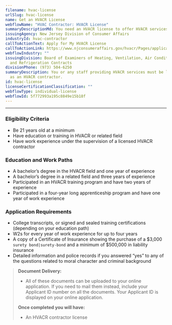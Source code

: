 ```yaml
---
filename: hvac-license
urlSlug: hvac-license
name: Get an HVACR License
webflowName: "HVAC Contractor: HVACR License"
summaryDescriptionMd: You need an HVACR license to offer HVACR services.
issuingAgency: New Jersey Division of Consumer Affairs
industryId: hvac-contractor
callToActionText: Apply for My HVACR License
callToActionLink: https://www.njconsumeraffairs.gov/hvacr/Pages/applications.aspx
webflowIndustry: ""
issuingDivision: Board of Examiners of Heating, Ventilation, Air Conditioning
  and Refrigeration Contracts
divisionPhone: (973) 504-6250
summaryDescription: You or any staff providing HVACR services must be licensed
  as an HVACR contractor.
id: hvac-license
licenseCertificationClassification: ""
webflowType: individual-license
webflowId: 5f772993a195c8849e15b18f
---
```


---

### Eligibility Criteria

- Be 21 years old at a minimum
- Have education or training in HVACR or related field
- Have work experience under the supervision of a licensed HVACR contractor

### Education and Work Paths

- A bachelor’s degree in the HVACR field and one year of experience
- A bachelor’s degree in a related field and three years of experience
- Participated in an HVACR training program and have two years of experience
- Participated in a four-year long apprenticeship program and have one year of work experience

### Application Requirements

- College transcripts, or signed and sealed training certifications (depending on your education path)
- W2s for every year of work experience for up to four years
- A copy of a Certificate of Insurance showing the purchase of a $3,000 `surety bond|surety-bond` and a minimum of $500,000 in liability insurance
- Detailed information and police records if you answered “yes” to any of the questions related to moral character and criminal background

> **Document Delivery:**
>
> - All of these documents can be uploaded to your online application. If you need to mail them instead, include your Applicant ID number on all the documents. Your Applicant ID is displayed on your online application.
>
> **Once completed you will have:**
>
> - An HVACR contractor license
